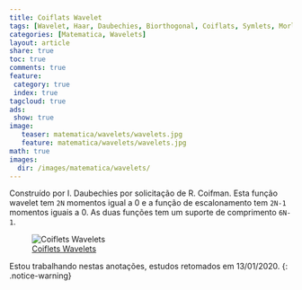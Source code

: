 ```yaml
---
title: Coiflats Wavelet
tags: [Wavelet, Haar, Daubechies, Biorthogonal, Coiflats, Symlets, Morlet, Mexican Hat, Meyer]
categories: [Matematica, Wavelets]
layout: article
share: true
toc: true
comments: true
feature:
 category: true
 index: true
tagcloud: true
ads: 
 show: true
image:
   teaser: matematica/wavelets/wavelets.jpg
   feature: matematica/wavelets/wavelets.jpg
math: true
images:
  dir: /images/matematica/wavelets/
---
```

Construído por I. Daubechies por solicitação de R. Coifman. Esta função wavelet tem `2N` momentos igual a 0 e a função de escalonamento tem `2N-1` momentos iguais a 0. As duas funções tem um suporte de comprimento `6N-1`.

<!--more-->

<figure class="image">
  <img src="{{site.url}}/{{page.images.dir}}/ch01_intro2-Coiflets.gif" alt="Coiflets Wavelets" >
  <figcaption><a href="{{site.url}}/{%post_url 2020-01-14-coiflets-wavelets %}">Coiflets Wavelets</a></figcaption>
</figure>


Estou trabalhando nestas anotações, estudos retomados em 13/01/2020.
{: .notice-warning}
